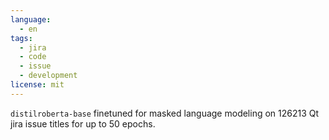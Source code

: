 ```yaml
---
language:
  - en
tags:
  - jira
  - code
  - issue
  - development
license: mit
---
```


`distilroberta-base` finetuned for masked language modeling on 126213 Qt jira issue titles for up to 50 epochs.